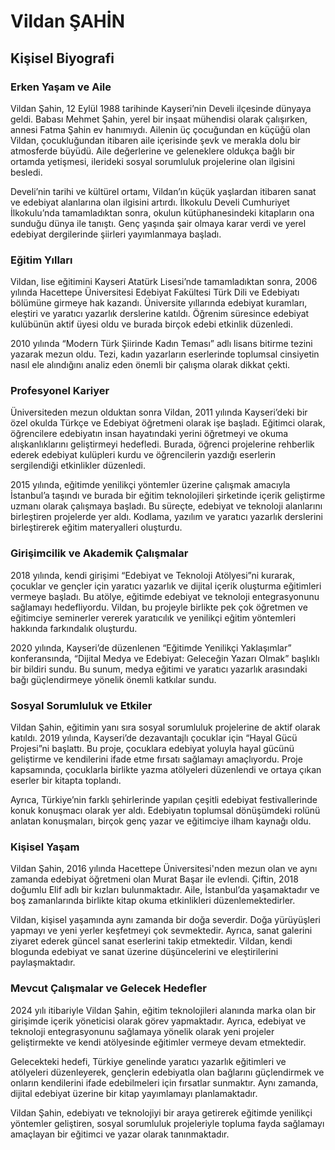 # Vildan ŞAHİN

## Kişisel Biyografi

### Erken Yaşam ve Aile

Vildan Şahin, 12 Eylül 1988 tarihinde Kayseri’nin Develi ilçesinde dünyaya geldi. Babası Mehmet Şahin, yerel bir inşaat mühendisi olarak çalışırken, annesi Fatma Şahin ev hanımıydı. Ailenin üç çocuğundan en küçüğü olan Vildan, çocukluğundan itibaren aile içerisinde şevk ve merakla dolu bir atmosferde büyüdü. Aile değerlerine ve geleneklere oldukça bağlı bir ortamda yetişmesi, ilerideki sosyal sorumluluk projelerine olan ilgisini besledi.

Develi’nin tarihi ve kültürel ortamı, Vildan’ın küçük yaşlardan itibaren sanat ve edebiyat alanlarına olan ilgisini artırdı. İlkokulu Develi Cumhuriyet İlkokulu’nda tamamladıktan sonra, okulun kütüphanesindeki kitapların ona sunduğu dünya ile tanıştı. Genç yaşında şair olmaya karar verdi ve yerel edebiyat dergilerinde şiirleri yayımlanmaya başladı.

### Eğitim Yılları

Vildan, lise eğitimini Kayseri Atatürk Lisesi’nde tamamladıktan sonra, 2006 yılında Hacettepe Üniversitesi Edebiyat Fakültesi Türk Dili ve Edebiyatı bölümüne girmeye hak kazandı. Üniversite yıllarında edebiyat kuramları, eleştiri ve yaratıcı yazarlık derslerine katıldı. Öğrenim süresince edebiyat kulübünün aktif üyesi oldu ve burada birçok edebi etkinlik düzenledi.

2010 yılında “Modern Türk Şiirinde Kadın Teması” adlı lisans bitirme tezini yazarak mezun oldu. Tezi, kadın yazarların eserlerinde toplumsal cinsiyetin nasıl ele alındığını analiz eden önemli bir çalışma olarak dikkat çekti.

### Profesyonel Kariyer

Üniversiteden mezun olduktan sonra Vildan, 2011 yılında Kayseri’deki bir özel okulda Türkçe ve Edebiyat öğretmeni olarak işe başladı. Eğitimci olarak, öğrencilere edebiyatın insan hayatındaki yerini öğretmeyi ve okuma alışkanlıklarını geliştirmeyi hedefledi. Burada, öğrenci projelerine rehberlik ederek edebiyat kulüpleri kurdu ve öğrencilerin yazdığı eserlerin sergilendiği etkinlikler düzenledi.

2015 yılında, eğitimde yenilikçi yöntemler üzerine çalışmak amacıyla İstanbul’a taşındı ve burada bir eğitim teknolojileri şirketinde içerik geliştirme uzmanı olarak çalışmaya başladı. Bu süreçte, edebiyat ve teknoloji alanlarını birleştiren projelerde yer aldı. Kodlama, yazılım ve yaratıcı yazarlık derslerini birleştirerek eğitim materyalleri oluşturdu.

### Girişimcilik ve Akademik Çalışmalar

2018 yılında, kendi girişimi “Edebiyat ve Teknoloji Atölyesi”ni kurarak, çocuklar ve gençler için yaratıcı yazarlık ve dijital içerik oluşturma eğitimleri vermeye başladı. Bu atölye, eğitimde edebiyat ve teknoloji entegrasyonunu sağlamayı hedefliyordu. Vildan, bu projeyle birlikte pek çok öğretmen ve eğitimciye seminerler vererek yaratıcılık ve yenilikçi eğitim yöntemleri hakkında farkındalık oluşturdu.

2020 yılında, Kayseri’de düzenlenen “Eğitimde Yenilikçi Yaklaşımlar” konferansında, “Dijital Medya ve Edebiyat: Geleceğin Yazarı Olmak” başlıklı bir bildiri sundu. Bu sunum, medya eğitimi ve yaratıcı yazarlık arasındaki bağı güçlendirmeye yönelik önemli katkılar sundu.

### Sosyal Sorumluluk ve Etkiler

Vildan Şahin, eğitimin yanı sıra sosyal sorumluluk projelerine de aktif olarak katıldı. 2019 yılında, Kayseri’de dezavantajlı çocuklar için “Hayal Gücü Projesi”ni başlattı. Bu proje, çocuklara edebiyat yoluyla hayal gücünü geliştirme ve kendilerini ifade etme fırsatı sağlamayı amaçlıyordu. Proje kapsamında, çocuklarla birlikte yazma atölyeleri düzenlendi ve ortaya çıkan eserler bir kitapta toplandı.

Ayrıca, Türkiye’nin farklı şehirlerinde yapılan çeşitli edebiyat festivallerinde konuk konuşmacı olarak yer aldı. Edebiyatın toplumsal dönüşümdeki rolünü anlatan konuşmaları, birçok genç yazar ve eğitimciye ilham kaynağı oldu.

### Kişisel Yaşam

Vildan Şahin, 2016 yılında Hacettepe Üniversitesi'nden mezun olan ve aynı zamanda edebiyat öğretmeni olan Murat Başar ile evlendi. Çiftin, 2018 doğumlu Elif adlı bir kızları bulunmaktadır. Aile, İstanbul’da yaşamaktadır ve boş zamanlarında birlikte kitap okuma etkinlikleri düzenlemektedirler.

Vildan, kişisel yaşamında aynı zamanda bir doğa severdir. Doğa yürüyüşleri yapmayı ve yeni yerler keşfetmeyi çok sevmektedir. Ayrıca, sanat galerini ziyaret ederek güncel sanat eserlerini takip etmektedir. Vildan, kendi blogunda edebiyat ve sanat üzerine düşüncelerini ve eleştirilerini paylaşmaktadır.

### Mevcut Çalışmalar ve Gelecek Hedefler

2024 yılı itibariyle Vildan Şahin, eğitim teknolojileri alanında marka olan bir girişimde içerik yöneticisi olarak görev yapmaktadır. Ayrıca, edebiyat ve teknoloji entegrasyonunu sağlamaya yönelik olarak yeni projeler geliştirmekte ve kendi atölyesinde eğitimler vermeye devam etmektedir.

Gelecekteki hedefi, Türkiye genelinde yaratıcı yazarlık eğitimleri ve atölyeleri düzenleyerek, gençlerin edebiyatla olan bağlarını güçlendirmek ve onların kendilerini ifade edebilmeleri için fırsatlar sunmaktır. Aynı zamanda, dijital edebiyat üzerine bir kitap yayımlamayı planlamaktadır.

Vildan Şahin, edebiyatı ve teknolojiyi bir araya getirerek eğitimde yenilikçi yöntemler geliştiren, sosyal sorumluluk projeleriyle topluma fayda sağlamayı amaçlayan bir eğitimci ve yazar olarak tanınmaktadır.